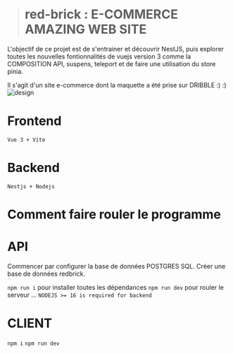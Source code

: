 
> # red-brick : E-COMMERCE AMAZING WEB SITE

L'objectif de ce projet est de s'entrainer et découvrir NestJS, puis explorer toutes les nouvelles fontionnalités de vuejs version 3 comme la COMPOSITION API, suspens, teleport et de faire une utilisation du store pinia.

Il s'agit d'un site e-commerce dont la maquette a été prise sur DRIBBLE :) :) ![design](https://user-images.githubusercontent.com/76823098/173352544-f8e5064b-e828-4565-82a2-993addc2d746.jpg)

# Frontend

`Vue 3 + Vite`

# Backend

`Nestjs + Nodejs`

# Comment faire rouler le programme

# API 

Commencer par configurer la base de données POSTGRES SQL.
Créer une base de données redbrick.

`npm run i`  pour installer toutes les dépendances
`npm run dev` pour rouler le serveur ... 
`NODEJS >= 16 is required for backend`

# CLIENT

`npm i` 
`npm run dev`

